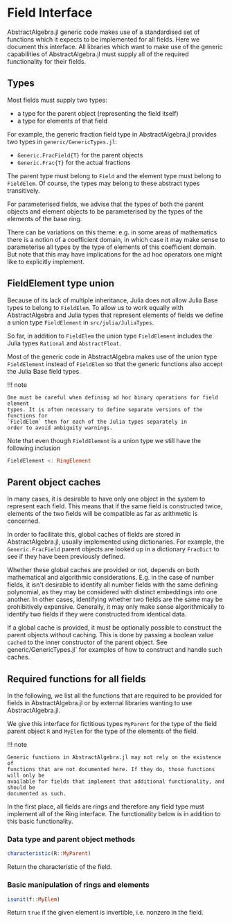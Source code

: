 # Field Interface

AbstractAlgebra.jl generic code makes use of a standardised set of functions which it
expects to be implemented for all fields. Here we document this interface. All libraries
which want to make use of the generic capabilities of AbstractAlgebra.jl must supply
all of the required functionality for their fields.

## Types

Most fields must supply two types:
  - a type for the parent object (representing the field itself)
  - a type for elements of that field

For example, the generic fraction field type in AbstractAlgebra.jl provides two 
types in `generic/GenericTypes.jl`: 

  - `Generic.FracField{T}` for the parent objects
  - `Generic.Frac{T}` for the actual fractions

The parent type must belong to `Field` and the element type must belong
to `FieldElem`. Of course, the types may belong to these abstract types
transitively.

For parameterised fields, we advise that the types of both the parent objects and
element objects to be parameterised by the types of the elements of the base ring.

There can be variations on this theme: e.g. in some areas of mathematics there is a
notion of a coefficient domain, in which case it may make sense to parameterise all
types by the type of elements of this coefficient domain. But note that this may have
implications for the ad hoc operators one might like to explicitly implement.

## FieldElement type union

Because of its lack of multiple inheritance, Julia does not allow Julia Base
types to belong to `FieldElem`. To allow us to work equally with
AbstractAlgebra and Julia types that represent elements of fields we define a
union type `FieldElement` in `src/julia/JuliaTypes`.

So far, in addition to `FieldElem` the  union type
`FieldElement` includes the Julia types `Rational`
and `AbstractFloat`.
                                                                                                   
Most of the generic code in AbstractAlgebra makes use of the union type
`FieldElement` instead of `FieldElem` so that the
generic functions also accept the Julia Base field types.
                                                                
!!! note
    
    One must be careful when defining ad hoc binary operations for field element
    types. It is often necessary to define separate versions of the functions for
    `FieldElem` then for each of the Julia types separately in
    order to avoid ambiguity warnings.

Note that even though `FieldElement` is a union type we still
have the following inclusion

```julia
FieldElement <: RingElement
```

## Parent object caches

In many cases, it is desirable to have only one object in the system to represent each
field. This means that if the same field is constructed twice, elements of the two fields
will be compatible as far as arithmetic is concerned.

In order to facilitate this, global caches of fields are stored in AbstractAlgebra.jl,
usually implemented using dictionaries. For example, the `Generic.FracField` parent
objects are looked up in a dictionary `FracDict` to see if they have been previously
defined.

Whether these global caches are provided or not, depends on both mathematical and
algorithmic considerations. E.g. in the case of number fields, it isn't desirable to
identify all number fields with the same defining polynomial, as they may be considered
with distinct embeddings into one another. In other cases, identifying whether two
fields are the same may be prohibitively expensive. Generally, it may only make sense
algorithmically to identify two fields if they were constructed from identical data.

If a global cache is provided, it must be optionally possible to construct the parent
objects without caching. This is done by passing a boolean value `cached` to the inner
constructor of the parent object. See generic/GenericTypes.jl` for examples of how to
construct and handle such caches.

## Required functions for all fields

In the following, we list all the functions that are required to be provided for fields
in AbstractAlgebra.jl or by external libraries wanting to use AbstractAlgebra.jl.

We give this interface for fictitious types `MyParent` for the type of the field parent
object `R` and `MyElem` for the type of the elements of the field.

!!! note

    Generic functions in AbstractAlgebra.jl may not rely on the existence of
    functions that are not documented here. If they do, those functions will only be
    available for fields that implement that additional functionality, and should be
    documented as such.

In the first place, all fields are rings and therefore any field type must implement
all of the Ring interface. The functionality below is in addition to this basic
functionality.

### Data type and parent object methods

```julia
characteristic(R::MyParent)
```

Return the characteristic of the field.

### Basic manipulation of rings and elements

```julia
isunit(f::MyElem)
```

Return `true` if the given element is invertible, i.e. nonzero in the field.


